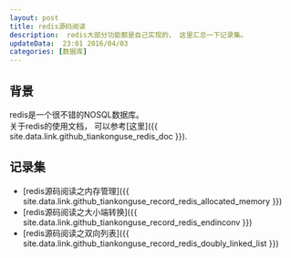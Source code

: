 ```yaml
---  
layout: post  
title: redis源码阅读
description:  redis大部分功能都是自己实现的， 这里汇总一下记录集。  
updateData:  23:01 2016/04/03
categories: [数据库]
---  
```



## 背景

redis是一个很不错的NOSQL数据库。  
关于redis的使用文档， 可以参考[这里]({{ site.data.link.github_tiankonguse_redis_doc }}).  


## 记录集


* [redis源码阅读之内存管理]({{ site.data.link.github_tiankonguse_record_redis_allocated_memory }})
* [redis源码阅读之大小端转换]({{ site.data.link.github_tiankonguse_record_redis_endinconv }})
* [redis源码阅读之双向列表]({{ site.data.link.github_tiankonguse_record_redis_doubly_linked_list }})



